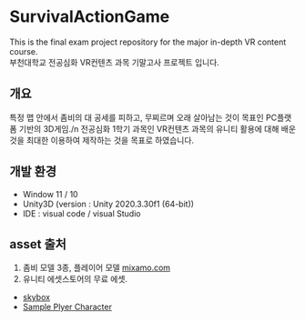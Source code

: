 # SurvivalActionGame
This is the final exam project repository for the major in-depth VR content course.\
부천대학교 전공심화 VR컨텐츠 과목 기말고사 프로젝트 입니다.

## 개요
특정 맵 안에서 좀비의 대 공세를 피하고, 무찌르며 오래 살아남는 것이 목표인 PC플랫폼 기반의 3D게임./n
전공심화 1학기 과목인 VR컨텐츠 과목의 유니티 활용에 대해 배운것을 최대한 이용하여 제작하는 것을 목표로 하였습니다.

## 개발 환경
* Window 11 / 10
* Unity3D (version : Unity 2020.3.30f1 (64-bit))
* IDE : visual code / visual Studio

## asset 출처
1. 좀비 모델 3종, 플레이어 모델 [mixamo.com](https://www.mixamo.com/#/)
2. 유니티 에셋스토어의 무료 에셋.
* [skybox](https://assetstore.unity.com/packages/2d/textures-materials/sky/8k-skybox-pack-free-150926)
* [Sample Plyer Character](https://assetstore.unity.com/packages/essentials/asset-packs/standard-assets-for-unity-2018-4-32351)                               
